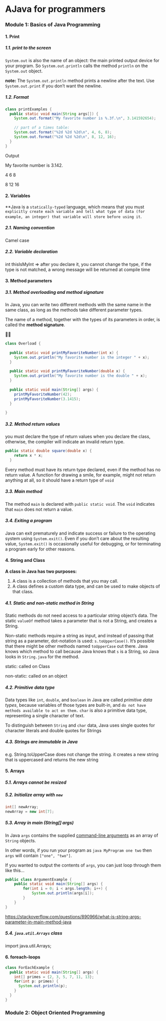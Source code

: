 # AJava for programmers

### Module 1: Basics of Java Programming

#### 1. Print

##### 1.1. print to the screen

`System.out` is also the name of an object: the main printed output device for your program. So `System.out.println` calls the method `println` on the `System.out` object.

**note:** The `System.out.println` method prints a newline after the text. Use `System.out.print` if you don’t want the newline.

##### 1.2. Format

```java
class printExamples {
  public static void main(String args[]) {
    System.out.format("My favorite number is %.3f.\n", 3.141592654); 
    
    // part of a times table:
    System.out.format("%2d %2d %2d\n", 4, 6, 8);
    System.out.format("%2d %2d %2d\n", 8, 12, 16);
  }
}
```

Output

My favorite number is 3.142. 

4   6   8 

8 12 16



#### 2. Variables

**Java is a `statically-typed` language, which means that you must `explicitly create each variable and tell what type of data (for example, an integer) that variable will store before using it`.

##### 2.1. Naming convention

Camel case

##### 2.2. Variable declaration

int thisIsMyInt => after you declare it, you cannot change the type, if the type is not matched, a wrong message will be returned at compile time



#### 3. Method parameters

##### 3.1. Method overloading and method signature

In Java, you can write two different methods with the same name in the same class, as long as the methods take different parameter types. 

The name of a method, together with the types of its parameters in order, is called the **method signature**.



```java
class Overload {
  
  public static void printMyFavoriteNumber(int x) {
    System.out.println("My favorite number is the integer " + x);
  }
  
  public static void printMyFavoriteNumber(double x) {
    System.out.println("My favorite number is the double " + x);
  }
  
  public static void main(String[] args) {
    printMyFavoriteNumber(42);
    printMyFavoriteNumber(3.1415);
  }
  
}
```

##### 3.2. Method return values

you must declare the type of return values when you declare the class, otherwise, the compiler will indicate an invalid return type.

```java
public static double square(double x) {
    return x * x;
  }
```

Every method must have its return type declared, even if the method has no return value. A function for drawing a smile, for example, might not return anything at all, so it should have a return type of `void`

##### 3.3. Main method

The method `main` is declared with `public static void`. The `void` indicates that `main` does not return a value. 

##### 3.4. Exiting a program

Java can exit prematurely and indicate success or failure to the operating system using `System.exit()`. Even if you don’t care about the resulting value, `System.exit()` is occasionally useful for debugging, or for terminating a program early for other reasons.

#### 4. String and Class

**A class in Java has two purposes:**

1. A class is a collection of methods that you may call.
2. A class defines a custom data type, and can be used to make objects of that class.

##### 4.1. Static and non-static method in String

Static methods do not need access to a particular string object’s data. The static `valueOf` method takes a parameter that is not a String, and creates a String. 

Non-static methods require a string as input, and instead of passing that string as a parameter, dot-notation is used: `s.toUpperCase()`. It’s possible that there might be other methods named `toUpperCase` out there. Java knows which method to call because Java knows that `s` is a String, so Java looks in `String.java` for the method.

static: called on Class

non-static: called on an object 

##### 4.2. Primitive data type

Data types like `int`, `double`, and `boolean` in Java are called *primitive data types*, because variables of those types are built-in, and `do not have methods available to act on them.` `char` is also a primitive data type, representing a single character of text.

To distinguish between `String` and `char` data, Java uses single quotes for character literals and double quotes for Strings

##### 4.3. Strings are immutable in Java

e.g. String.toUpperCase does not change the string. it creates a new string that is uppercased and returns the new string



#### 5. Arrays

##### 5.1. Arrays cannot be resized

##### 5.2. Initialize array with `new`

```java
int[] newArray;
newArray = new int[7];
```

##### 5.3. Array in main (String[] args)

In Java `args` contains the supplied [command-line arguments](http://docs.oracle.com/javase/tutorial/essential/environment/cmdLineArgs.html) as an array of `String` objects.

In other words, if you run your program as `java MyProgram one two` then `args` will contain `["one", "two"]`.

If you wanted to output the contents of `args`, you can just loop through them like this...

```java
public class ArgumentExample {
    public static void main(String[] args) {
        for(int i = 0; i < args.length; i++) {
            System.out.println(args[i]);
        }
    }
}
```

https://stackoverflow.com/questions/890966/what-is-string-args-parameter-in-main-method-java

##### 5.4. `java.util.Arrays` class

import java.util.Arrays;

#### 6. foreach-loops

```java
class ForEachExample {
  public static void main(String[] args) {
    int[] primes = {2, 3, 5, 7, 11, 13};
    for(int p: primes) {
      System.out.println(p);
    }
  }
}

```



### Module 2: Object Oriented Programming